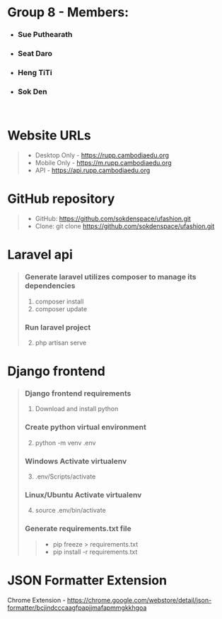 # Group 8 - Members:
- ### Sue Puthearath
- ### Seat Daro
- ### Heng TiTi
- ### Sok Den

<br>

# Website URLs
> - Desktop Only - https://rupp.cambodiaedu.org
> - Mobile Only - https://m.rupp.cambodiaedu.org
> - API - https://api.rupp.cambodiaedu.org

# GitHub repository
> - GitHub: https://github.com/sokdenspace/ufashion.git
> - Clone: git clone https://github.com/sokdenspace/ufashion.git


# Laravel api
> ### Generate laravel utilizes composer to manage its dependencies
> 1. composer install
> 2. composer update
> ### Run laravel project
> 2. php artisan serve


# Django frontend
>
> ### Django frontend requirements
> 1. Download and install python
>
> ### Create python virtual environment
> 2. python -m venv .env
>
> ### Windows Activate virtualenv
> 3. .env/Scripts/activate
>
> ### Linux/Ubuntu Activate virtualenv
> 4. source .env/bin/activate
>
> ### Generate requirements.txt file
> > - pip freeze > requirements.txt
> > - pip install -r requirements.txt

# JSON Formatter Extension
Chrome Extension - https://chrome.google.com/webstore/detail/json-formatter/bcjindcccaagfpapjjmafapmmgkkhgoa